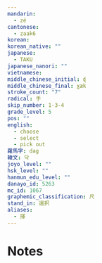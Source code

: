 ```yaml
---
mandarin:
  - zé
cantonese:
  - zaak6
korean:
korean_native: ""
japanese:
  - TAKU
japanese_nanori: ""
vietnamese:
middle_chinese_initial: ɖ
middle_chinese_final: ɣæk
stroke_count: "7"
radical: 手
skip_number: 1-3-4
grade_level: 5
pos: ""
english:
  - choose
  - select
  - pick out
羅馬字: dag
韓文: 닥
joyo_level: ""
hsk_level: ""
hanmun_edu_level: ""
danayo_id: 5263
mc_id: 1067
graphemic_classification: 尺
stand_in: 選択
aliases:
  - 擇
---
```


# Notes
